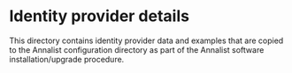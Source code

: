 # Identity provider details

This directory contains identity provider data and examples that are copied
to the Annalist configuration directory as part of the Annalist software 
installation/upgrade procedure.

